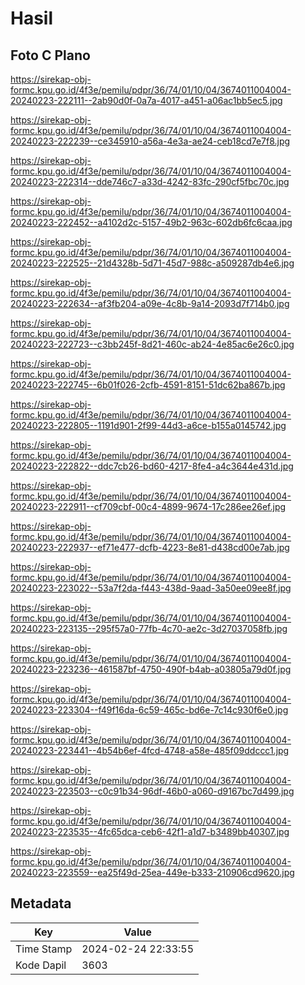 # Hasil

## Foto C Plano

https://sirekap-obj-formc.kpu.go.id/4f3e/pemilu/pdpr/36/74/01/10/04/3674011004004-20240223-222111--2ab90d0f-0a7a-4017-a451-a06ac1bb5ec5.jpg

https://sirekap-obj-formc.kpu.go.id/4f3e/pemilu/pdpr/36/74/01/10/04/3674011004004-20240223-222239--ce345910-a56a-4e3a-ae24-ceb18cd7e7f8.jpg

https://sirekap-obj-formc.kpu.go.id/4f3e/pemilu/pdpr/36/74/01/10/04/3674011004004-20240223-222314--dde746c7-a33d-4242-83fc-290cf5fbc70c.jpg

https://sirekap-obj-formc.kpu.go.id/4f3e/pemilu/pdpr/36/74/01/10/04/3674011004004-20240223-222452--a4102d2c-5157-49b2-963c-602db6fc6caa.jpg

https://sirekap-obj-formc.kpu.go.id/4f3e/pemilu/pdpr/36/74/01/10/04/3674011004004-20240223-222525--21d4328b-5d71-45d7-988c-a509287db4e6.jpg

https://sirekap-obj-formc.kpu.go.id/4f3e/pemilu/pdpr/36/74/01/10/04/3674011004004-20240223-222634--af3fb204-a09e-4c8b-9a14-2093d7f714b0.jpg

https://sirekap-obj-formc.kpu.go.id/4f3e/pemilu/pdpr/36/74/01/10/04/3674011004004-20240223-222723--c3bb245f-8d21-460c-ab24-4e85ac6e26c0.jpg

https://sirekap-obj-formc.kpu.go.id/4f3e/pemilu/pdpr/36/74/01/10/04/3674011004004-20240223-222745--6b01f026-2cfb-4591-8151-51dc62ba867b.jpg

https://sirekap-obj-formc.kpu.go.id/4f3e/pemilu/pdpr/36/74/01/10/04/3674011004004-20240223-222805--1191d901-2f99-44d3-a6ce-b155a0145742.jpg

https://sirekap-obj-formc.kpu.go.id/4f3e/pemilu/pdpr/36/74/01/10/04/3674011004004-20240223-222822--ddc7cb26-bd60-4217-8fe4-a4c3644e431d.jpg

https://sirekap-obj-formc.kpu.go.id/4f3e/pemilu/pdpr/36/74/01/10/04/3674011004004-20240223-222911--cf709cbf-00c4-4899-9674-17c286ee26ef.jpg

https://sirekap-obj-formc.kpu.go.id/4f3e/pemilu/pdpr/36/74/01/10/04/3674011004004-20240223-222937--ef71e477-dcfb-4223-8e81-d438cd00e7ab.jpg

https://sirekap-obj-formc.kpu.go.id/4f3e/pemilu/pdpr/36/74/01/10/04/3674011004004-20240223-223022--53a7f2da-f443-438d-9aad-3a50ee09ee8f.jpg

https://sirekap-obj-formc.kpu.go.id/4f3e/pemilu/pdpr/36/74/01/10/04/3674011004004-20240223-223135--295f57a0-77fb-4c70-ae2c-3d27037058fb.jpg

https://sirekap-obj-formc.kpu.go.id/4f3e/pemilu/pdpr/36/74/01/10/04/3674011004004-20240223-223236--461587bf-4750-490f-b4ab-a03805a79d0f.jpg

https://sirekap-obj-formc.kpu.go.id/4f3e/pemilu/pdpr/36/74/01/10/04/3674011004004-20240223-223304--f49f16da-6c59-465c-bd6e-7c14c930f6e0.jpg

https://sirekap-obj-formc.kpu.go.id/4f3e/pemilu/pdpr/36/74/01/10/04/3674011004004-20240223-223441--4b54b6ef-4fcd-4748-a58e-485f09ddccc1.jpg

https://sirekap-obj-formc.kpu.go.id/4f3e/pemilu/pdpr/36/74/01/10/04/3674011004004-20240223-223503--c0c91b34-96df-46b0-a060-d9167bc7d499.jpg

https://sirekap-obj-formc.kpu.go.id/4f3e/pemilu/pdpr/36/74/01/10/04/3674011004004-20240223-223535--4fc65dca-ceb6-42f1-a1d7-b3489bb40307.jpg

https://sirekap-obj-formc.kpu.go.id/4f3e/pemilu/pdpr/36/74/01/10/04/3674011004004-20240223-223559--ea25f49d-25ea-449e-b333-210906cd9620.jpg


## Metadata

| Key        | Value               |
| ---------- | ------------------- |
| Time Stamp | 2024-02-24 22:33:55 |
| Kode Dapil | 3603                |




